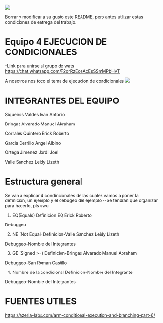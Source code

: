 ![](https://s3.amazonaws.com/videos.pentesteracademy.com/videos/badges/low/arm-assembly.png)

Borrar y modificar a su gusto este README, pero antes utilizar estas condiciones de entrega del trabajo.

# Equipo 4 EJECUCION DE CONDICIONALES

-Link para  unirse al grupo de wats
https://chat.whatsapp.com/F2orRzEoaAcEsSSmMPbHvT

A nosotros nos toco el tema de ejecucion de condicionales
![](https://i.imgur.com/Ro3FCuD.png)


# INTEGRANTES DEL EQUIPO
Siqueiros Valdes Ivan Antonio

Bringas Alvarado Manuel Abraham

Corrales Quintero Erick Roberto

Garcia Cerrillo Angel Albino

Ortega Jimenez Jordi Joel

Valle Sanchez Leidy Lizeth

# Estructura general
Se van a explicar 4 condincionales de las cuales vamos a poner la definicion, un ejemplo y el debugeo del ejemplo
--Se tendran que organizar para hacerlo, pls uwu
1. EQ(Equals)
  Definicion EQ Erick Roberto

  Debuggeo

2. NE (Not Equal)
  Definicion-Valle Sanchez Leidy Lizeth

  Debuggeo-Nombre del Integrantes

3. GE (Signed >=)
  Definicion-Bringas Alvarado Manuel Abraham

  Debuggeo-San Roman Castillo 

4. Nombre de la condicional
  Definicion-Nombre del Integrante

  Debuggeo-Nombre del Integrantes

# FUENTES UTILES
https://azeria-labs.com/arm-conditional-execution-and-branching-part-6/
